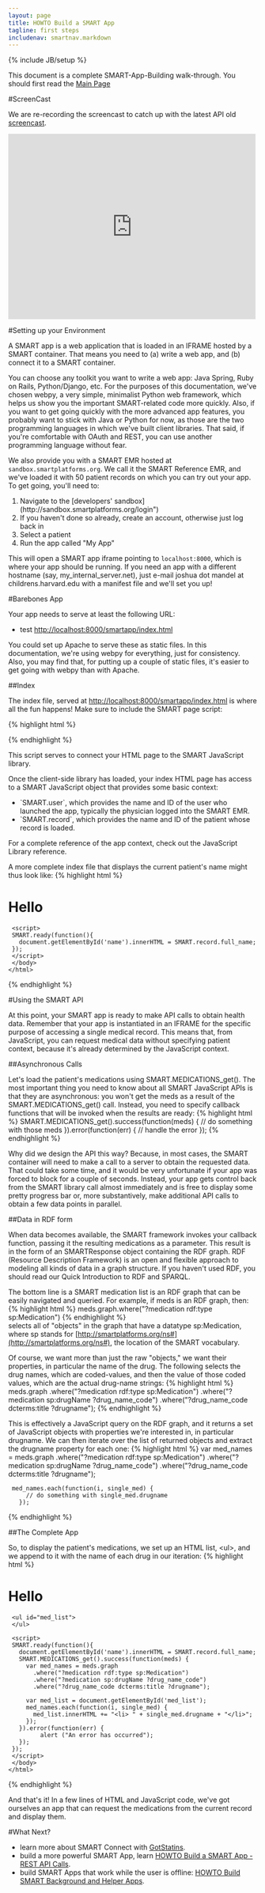 ```yaml
---
layout: page
title: HOWTO Build a SMART App
tagline: first steps
includenav: smartnav.markdown
---
```

{% include JB/setup %}

<div id="toc"> </div>

This document is a complete SMART-App-Building walk-through. You should first read the [Main Page](../../) 

#ScreenCast


We are re-recording the screencast to catch up with the latest API old [screencast](http://vimeo.com/20113823).

<iframe src="http://player.vimeo.com/video/20113823" width="500" height="375" frameborder="0" webkitAllowFullScreen mozallowfullscreen allowFullScreen> </iframe>


#Setting up your Environment


A SMART app is a web application that is loaded in an IFRAME hosted by a SMART container. That means you need to (a) write a web app, and (b) connect it to a SMART container. 

You can choose any toolkit you want to write a web app: Java Spring, Ruby on Rails, Python/Django, etc. For the purposes of this documentation, we've chosen webpy, a very simple, minimalist Python web framework, which helps us show you the important SMART-related code more quickly. Also, if you want to get going quickly with the more advanced app features, you probably want to stick with Java or Python for now, as those are the two programming languages in which we've built client libraries. That said, if you're comfortable with OAuth and REST, you can use another programming language without fear. 

We also provide you with a SMART EMR hosted at `sandbox.smartplatforms.org`. We call it the SMART Reference EMR, and we've loaded it with 50 patient records on which you can try out your app. To get going, you'll need to: 

 <ol>
            <li>Navigate to the [developers' sandbox](http://sandbox.smartplatforms.org/login")</li>
            <li>If you haven't done so already, create an account, otherwise just log back in </li>
            <li>Select a patient </li>
            <li>Run the app called &quot;My App&quot; </li>
          </ol>



This will open a SMART app iframe pointing to `localhost:8000`, which is where your app should be running. If you need an app with a different hostname (say, my_internal_server.net), just e-mail joshua dot mandel at childrens.harvard.edu with a manifest file and we'll set you up! 

#Barebones App

Your app needs to serve at least the following URL:

   * test [http://localhost:8000/smartapp/index.html](http://localhost:8000/smartapp/index.html)

You could set up Apache to serve these as static files. In this documentation, we're using webpy for everything, just for consistency. Also, you may find that, for putting up a couple of static files, it's easier to get going with webpy than with Apache. 


##Index

The index file, served at [http://localhost:8000/smartapp/index.html](http://localhost:8000/smartapp/index.html) is where all the fun happens! Make sure to include the SMART page script:

	
{% highlight html %}	
<script src="http://sample-apps.smartplatforms.org/framework/smart/scripts/smart-api-client.js"></script>
{% endhighlight  %}		
	

This script serves to connect your HTML page to the SMART JavaScript library.

Once the client-side library has loaded, your index HTML page has access to a SMART JavaScript object that provides some basic context:
 <ul>
            <li>`SMART.user`, which provides the name and ID of the user who launched the app, typically the physician logged into the SMART EMR.</li>
<li>`SMART.record`, which provides the name and ID of the patient whose record is loaded.</li>
</ul>	

For a complete reference of the app context, check out the JavaScript Library reference.

A more complete index file that displays the current patient's name might thus look like: 
{% highlight html %}
	<!DOCTYPE html>
	<html>
	 <head>
	  <script src="http://sample-apps.smartplatforms.org/framework/smart/scripts/smart-api-client.js"></script>
	 </head>
	 <body><h1>Hello <span id="name"></span></h1>
	 
	 <script>
	 SMART.ready(function(){
	   document.getElementById('name').innerHTML = SMART.record.full_name;
	 });
	 </script>
	 </body>
	</html>
{% endhighlight  %}	

#Using the SMART API

At this point, your SMART app is ready to make API calls to obtain health data. Remember that your app is instantiated in an IFRAME for the specific purpose of accessing a single medical record. This means that, from JavaScript, you can request medical data without specifying patient context, because it's already determined by the JavaScript context.

##Asynchronous Calls

Let's load the patient's medications using SMART.MEDICATIONS\_get(). The most important thing you need to know about all SMART JavaScript APIs is that they are asynchronous: you won't get the meds as a result of the SMART.MEDICATIONS\_get() call. Instead, you need to specify callback functions that will be invoked when the results are ready:
{% highlight html %}
	SMART.MEDICATIONS_get().success(function(meds) {
	  // do something with those meds
	}).error(function(err) {
	  // handle the error
	});
{% endhighlight  %}		

Why did we design the API this way? Because, in most cases, the SMART container will need to make a call to a server to obtain the requested data. That could take some time, and it would be very unfortunate if your app was forced to block for a couple of seconds. Instead, your app gets control back from the SMART library call almost immediately and is free to display some pretty progress bar or, more substantively, make additional API calls to obtain a few data points in parallel. 


##Data in RDF form

When data becomes available, the SMART framework invokes your callback function, passing it the resulting medications as a parameter. This result is in the form of an SMARTResponse object containing the RDF graph. RDF \(Resource Description Framework\) is an open and flexible approach to modeling all kinds of data in a graph structure. If you haven't used RDF, you should read our Quick Introduction to RDF and SPARQL.

The bottom line is a SMART medication list is an RDF graph that can be easily navigated and queried. For example, if
meds is an RDF graph, then:
{% highlight html %}
meds.graph.where("?medication rdf:type sp:Medication")
{% endhighlight  %}		
selects all of "objects" in the graph that have a datatype sp:Medication, where sp stands for [http://smartplatforms.org/ns#](http://smartplatforms.org/ns#), the location of the SMART vocabulary.

Of course, we want more than just the raw "objects," we want their properties, in particular the name of the drug. The following selects the drug names, which are coded-values, and then the value of those coded values, which are the actual drug-name strings:
{% highlight html %}
meds.graph
	.where("?medication rdf:type sp:Medication")
	.where("?medication sp:drugName ?drug_name_code")
	.where("?drug_name_code dcterms:title ?drugname");
{% endhighlight  %}	

This is effectively a JavaScript query on the RDF graph, and it returns a set of JavaScript objects with properties we're interested in, in particular drugname. We can then iterate over the list of returned objects and extract the drugname property for each one:
{% highlight html %}
var med_names = meds.graph
		 .where("?medication rdf:type sp:Medication")
		 .where("?medication sp:drugName ?drug_name_code")
		 .where("?drug_name_code dcterms:title ?drugname");
		 
	 med_names.each(function(i, single_med) {
		 // do something with single_med.drugname
	   });
{% endhighlight  %}	
	   
##The Complete App

So, to display the patient's medications, we set up an HTML list, \<ul>, and we append to it with the name of each drug in our iteration:
{% highlight html %}
	<!DOCTYPE html>
	<html>
	 <head>
	  <script src="http://sample-apps.smartplatforms.org/framework/smart/scripts/smart-api-client.js"></script>
	 </head>
	 <body><h1>Hello <span id="name"></span></h1>
	 
	 <ul id="med_list">
	 </ul>
	 
	 <script>
	 SMART.ready(function(){
	   document.getElementById('name').innerHTML = SMART.record.full_name;
	   SMART.MEDICATIONS_get().success(function(meds) {
		 var med_names = meds.graph
		   .where("?medication rdf:type sp:Medication")
		   .where("?medication sp:drugName ?drug_name_code")
		   .where("?drug_name_code dcterms:title ?drugname");
		 
		 var med_list = document.getElementById('med_list');
		 med_names.each(function(i, single_med) {
		   med_list.innerHTML += "<li> " + single_med.drugname + "</li>";
		 });
	   }).error(function(err) {
			 alert ("An error has occurred");
	   });
	 });
	 </script>
	 </body>
	</html>
{% endhighlight  %}	

And that's it! In a few lines of HTML and JavaScript code, we've got ourselves an app that can request the medications from the current record and display them. 


#What Next?

<ul>
    <li>learn more about SMART Connect with <a href="/smart-docs-testing/howto/got_statins">GotStatins</a>.</li>
    <li>build a more powerful SMART App, learn <a href="/smart-docs-testing/howto/build_a_rest_app">HOWTO Build a SMART App - REST API Calls</a>.</li>
    <li>build SMART Apps that work while the user is offline: <a href="/smart-docs-testing/howto/background_and_helper_apps">HOWTO Build SMART Background and Helper Apps</a>.</li>
</ul>


